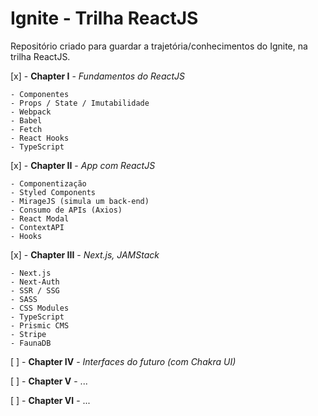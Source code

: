 # Ignite - Trilha ReactJS

Repositório criado para guardar a trajetória/conhecimentos do Ignite, na trilha ReactJS.

[x] - **Chapter I** - _Fundamentos do ReactJS_

    - Componentes
    - Props / State / Imutabilidade
    - Webpack
    - Babel
    - Fetch
    - React Hooks
    - TypeScript

[x] - **Chapter II** - _App com ReactJS_

    - Componentização
    - Styled Components
    - MirageJS (simula um back-end)
    - Consumo de APIs (Axios)
    - React Modal
    - ContextAPI
    - Hooks

[x] - **Chapter III** - _Next.js, JAMStack_

    - Next.js
    - Next-Auth
    - SSR / SSG
    - SASS
    - CSS Modules
    - TypeScript
    - Prismic CMS
    - Stripe
    - FaunaDB

[ ] - **Chapter IV** - _Interfaces do futuro (com Chakra UI)_

[ ] - **Chapter V** - ...

[ ] - **Chapter VI** - ...
